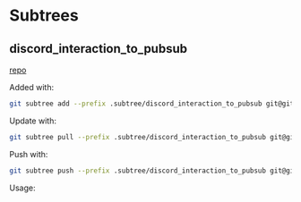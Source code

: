 # Subtrees

## discord_interaction_to_pubsub

[repo](https://github.com/enspyrco/discord_interaction_to_pubsub)

Added with:

```sh
git subtree add --prefix .subtree/discord_interaction_to_pubsub git@github.com:enspyrco/discord_interaction_to_pubsub.git main --squash
```

Update with:

```sh
git subtree pull --prefix .subtree/discord_interaction_to_pubsub git@github.com:enspyrco/discord_interaction_to_pubsub.git main --squash
```

Push with:

```sh
git subtree push --prefix .subtree/discord_interaction_to_pubsub git@github.com:enspyrco/discord_interaction_to_pubsub.git main
```

Usage:
